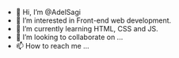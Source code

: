 - 👋 Hi, I’m @AdelSagi
- 👀 I’m interested in Front-end web development.
- 🌱 I’m currently learning HTML, CSS and JS.
- 💞️ I’m looking to collaborate on ...
- 📫 How to reach me ...

<!---
AdelSagi/AdelSagi is a ✨ special ✨ repository because its `README.md` (this file) appears on your GitHub profile.
You can click the Preview link to take a look at your changes.
--->
